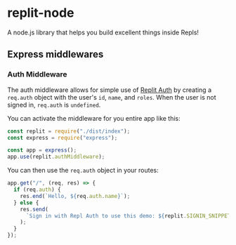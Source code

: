 # replit-node

A node.js library that helps you build excellent things inside Repls!

## Express middlewares

### Auth Middleware

The auth middleware allows for simple use of
[Replit Auth](https://docs.replit.com/hosting/authenticating-users-repl-auth) by
creating a `req.auth` object with the user's `id`, `name`, and `roles`. When the user
is not signed in, `req.auth` is `undefined`.

You can activate the middleware for you entire app like this:

```js
const replit = require("./dist/index");
const express = require("express");

const app = express();
app.use(replit.authMiddleware);
```

You can then use the `req.auth` object in your routes:

```js
app.get("/", (req, res) => {
  if (req.auth) {
    res.end(`Hello, ${req.auth.name}`);
  } else {
    res.send(
      `Sign in with Repl Auth to use this demo: ${replit.SIGNIN_SNIPPET}`
    );
  }
});
```
